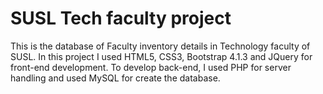 # SUSL Tech faculty project
This is the database of Faculty inventory details in Technology faculty of SUSL. In this project I used HTML5, CSS3, Bootstrap 4.1.3 and JQuery for front-end development. To develop back-end, I used PHP for server handling and used MySQL for create the database.
